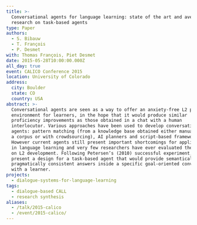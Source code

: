 ```yaml
---
title: >-
  Conversational agents for language learning: state of the art and avenues for
  research on task-based agents
type: Paper
authors:
  - S. Bibauw
  - T. François
  - P. Desmet
with: Thomas François, Piet Desmet
date: 2015-05-28T10:00:00.000Z
all_day: true
event: CALICO Conference 2015
location: University of Colorado
address:
  city: Boulder
  state: CO
  country: USA
abstract: >-
  Conversational agents are seen as a way to offer an anxiety-free L2 practice
  environment for learners, in the hope that it would produce similar
  proficiency improvements as those obtained in a chat with a human
  interlocutor. Various approaches have been used to develop conversational
  agents: pattern matching (from a knowledge base obtained either manually, from
  a corpus or with crowdsourcing), AI planners and script-based frameworks.
  However current agents still present important shortcomings for applications
  in language learning and very few researchers have ever evaluated their impact
  on L2 development. Following Petersen’s (2010) successful experiment, we will
  present a design for a task-based agent that would provide semantically and
  pragmatically consistent answers inside a specific goal-oriented conversation
  with a learner.
projects:
  - dialogue-systems-for-language-learning
tags:
  - dialogue-based CALL
  - research synthesis
aliases:
  - /talk/2015-calico
  - /event/2015-calico/
---
```

